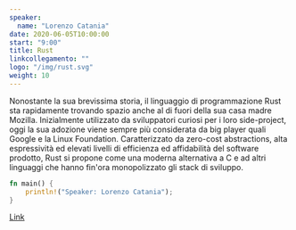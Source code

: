 ```yaml
---
speaker:
  name: "Lorenzo Catania"
date: 2020-06-05T10:00:00
start: "9:00"
title: Rust
linkcollegamento: ""
logo: "/img/rust.svg"
weight: 10
---
```


Nonostante la sua brevissima storia, il linguaggio di programmazione Rust sta rapidamente trovando spazio anche al di fuori della sua casa madre Mozilla. Inizialmente utilizzato da sviluppatori curiosi per i loro side-project, oggi la sua adozione viene sempre più considerata da big player quali Google e la Linux Foundation. Caratterizzato da zero-cost abstractions, alta espressività ed elevati livelli di efficienza ed affidabilità del software prodotto, Rust si propone come una moderna alternativa a C e ad altri linguaggi che hanno fin'ora monopolizzato gli stack di sviluppo.

```rust
fn main() {
    println!("Speaker: Lorenzo Catania");
}
```

[Link](https://github.com/gohugoio/hugo/) 